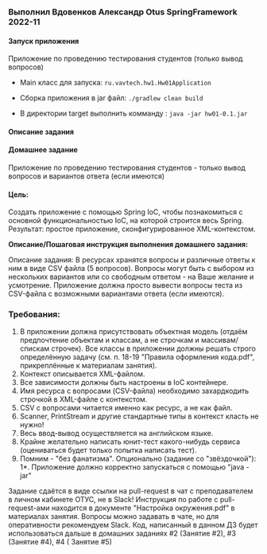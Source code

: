 ### Выполнил Вдовенков Александр Otus SpringFramework 2022-11

#### Запуск приложения

Приложение по проведению тестирования студентов (только вывод вопросов)

* Main класс для запуска: `ru.vavtech.hw1.Hw01Application`

* Сборка приложения в jar файл: `./gradlew clean build`

* В директории target выполнить комманду : `java -jar hw01-0.1.jar`

#### Описание задания

#### Домашнее задание

Приложение по проведению тестирования студентов - только вывод вопросов и вариантов ответа (если имеются)

#### Цель:

Создать приложение с помощью Spring IoC, чтобы познакомиться с основной функциональностью IoC, на которой строится весь
Spring.
Результат: простое приложение, сконфигурированное XML-контекстом.

**Описание/Пошаговая инструкция выполнения домашнего задания:**

Описание задания:
В ресурсах хранятся вопросы и различные ответы к ним в виде CSV файла (5 вопросов).
Вопросы могут быть с выбором из нескольких вариантов или со свободным ответом - на Ваше желание и усмотрение.
Приложение должна просто вывести вопросы теста из CSV-файла с возможными вариантами ответа (если имеются).

### Требования:

1. В приложении должна присутствовать объектная модель (отдаём предпочтение объектам и классам, а не строчкам и
   массивам/спискам строчек). Все классы в приложении должны решать строго определённую задачу (см. п. 18-19 "Правила
   оформления кода.pdf", прикреплённые к материалам занятия).
2. Контекст описывается XML-файлом.
3. Все зависимости должны быть настроены в IoC контейнере.
4. Имя ресурса с вопросами (CSV-файла) необходимо захардкодить строчкой в XML-файле с контекстом.
5. CSV с вопросами читается именно как ресурс, а не как файл.
6. Scanner, PrintStream и другие стандартные типы в контекст класть не нужно!
7. Весь ввод-вывод осуществляется на английском языке.
8. Крайне желательно написать юнит-тест какого-нибудь сервиса (оцениваться будет только попытка написать тест).
9. Помним - "без фанатизма".
   Опционально (задание со "звёздочкой"):
   1*. Приложение должно корректно запускаться с помощью "java -jar"

Задание сдаётся в виде ссылки на pull-request в чат с преподавателем в личном кабинете ОТУС, не в Slack!
Инструкция по работе с pull-request-ами находится в документе "Настройка окружения.pdf" в материалах занятия.
Вопросы можно задавать в чате, но для оперативности рекомендуем Slack.
Код, написанный в данном ДЗ будет использоваться дальше в домашних заданиях #2 (Занятие #2), #3 (Занятие #4), #4 (
Занятие #5)